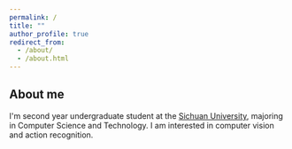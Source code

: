 ```yaml
---
permalink: /
title: ""
author_profile: true
redirect_from: 
  - /about/
  - /about.html
---
```

## About me

I'm second year undergraduate student at the [Sichuan University](https://en.scu.edu.cn/), majoring in Computer Science and Technology. I am interested in computer vision and action recognition.

